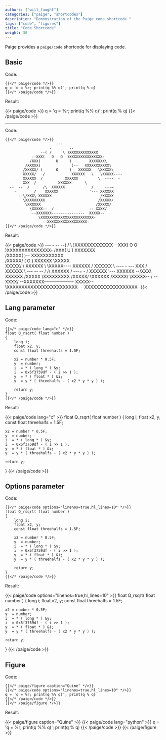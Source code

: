 ```yaml
---
authors: ["will_faught"]
categories: ["paige", "shortcodes"]
description: "Demonstration of the Paige code shortcode."
tags: ["code", "figures"]
title: "Code Shortcode"
weight: 30
---
```


Paige provides a `paige/code` shortcode for displaying code.

<!--more-->

## Basic

Code:

```go-text-template
{{</* paige/code */>}}
q = 'q = %r; print(q %% q)'; print(q % q)
{{</* /paige/code */>}}
```

Result:

{{< paige/code >}}
q = 'q = %r; print(q %% q)'; print(q % q)
{{< /paige/code >}}

---

Code:

```go-text-template
{{</* paige/code */>}}
                       ---
                    -        --
                --( /     \ )XXXXXXXXXXXXX
            --XXX(   O   O  )XXXXXXXXXXXXXXX-
           /XXX(       U     )        XXXXXXX\
         /XXXXX(              )--   XXXXXXXXXXX\
        /XXXXX/ (      O     )   XXXXXX   \XXXXX\
        XXXXX/   /            XXXXXX   \   \XXXXX----
        XXXXXX  /          XXXXXX         \  ----  -
---     XXX  /          XXXXXX      \           ---
  --  --  /      /\  XXXXXX            /     ---=
    -        /    XXXXXX              '--- XXXXXX
      --\/XXX\ XXXXXX                      /XXXXX
        \XXXXXXXXX                        /XXXXX/
         \XXXXXX                         /XXXXX/
           \XXXXX--  /                -- XXXX/
            --XXXXXXX---------------  XXXXX--
               \XXXXXXXXXXXXXXXXXXXXXXXX-
                 --XXXXXXXXXXXXXXXXXX-
{{</* /paige/code */>}}
```

Result:

{{< paige/code >}}
                       ---
                    -        --
                --( /     \ )XXXXXXXXXXXXX
            --XXX(   O   O  )XXXXXXXXXXXXXXX-
           /XXX(       U     )        XXXXXXX\
         /XXXXX(              )--   XXXXXXXXXXX\
        /XXXXX/ (      O     )   XXXXXX   \XXXXX\
        XXXXX/   /            XXXXXX   \   \XXXXX----
        XXXXXX  /          XXXXXX         \  ----  -
---     XXX  /          XXXXXX      \           ---
  --  --  /      /\  XXXXXX            /     ---=
    -        /    XXXXXX              '--- XXXXXX
      --\/XXX\ XXXXXX                      /XXXXX
        \XXXXXXXXX                        /XXXXX/
         \XXXXXX                         /XXXXX/
           \XXXXX--  /                -- XXXX/
            --XXXXXXX---------------  XXXXX--
               \XXXXXXXXXXXXXXXXXXXXXXXX-
                 --XXXXXXXXXXXXXXXXXX-
{{< /paige/code >}}

## Lang parameter

Code:

```go-text-template
{{</* paige/code lang="c" */>}}
float Q_rsqrt( float number )
{
	long i;
	float x2, y;
	const float threehalfs = 1.5F;

	x2 = number * 0.5F;
	y  = number;
	i  = * ( long * ) &y;
	i  = 0x5f3759df - ( i >> 1 );
	y  = * ( float * ) &i;
	y  = y * ( threehalfs - ( x2 * y * y ) );

	return y;
}
{{</* /paige/code */>}}
```

Result:

{{< paige/code lang="c" >}}
float Q_rsqrt( float number )
{
	long i;
	float x2, y;
	const float threehalfs = 1.5F;

	x2 = number * 0.5F;
	y  = number;
	i  = * ( long * ) &y;
	i  = 0x5f3759df - ( i >> 1 );
	y  = * ( float * ) &i;
	y  = y * ( threehalfs - ( x2 * y * y ) );

	return y;
}
{{< /paige/code >}}


## Options parameter

Code:

```go-text-template
{{</* paige/code options="linenos=true,hl_lines=10" */>}}
float Q_rsqrt( float number )
{
	long i;
	float x2, y;
	const float threehalfs = 1.5F;

	x2 = number * 0.5F;
	y  = number;
	i  = * ( long * ) &y;
	i  = 0x5f3759df - ( i >> 1 );
	y  = * ( float * ) &i;
	y  = y * ( threehalfs - ( x2 * y * y ) );

	return y;
}
{{</* /paige/code */>}}
```

Result:

{{< paige/code options="linenos=true,hl_lines=10" >}}
float Q_rsqrt( float number )
{
	long i;
	float x2, y;
	const float threehalfs = 1.5F;

	x2 = number * 0.5F;
	y  = number;
	i  = * ( long * ) &y;
	i  = 0x5f3759df - ( i >> 1 );
	y  = * ( float * ) &i;
	y  = y * ( threehalfs - ( x2 * y * y ) );

	return y;
}
{{< /paige/code >}}

## Figure

Code:

```go-text-template
{{</* paige/figure caption="Quine" */>}}
{{</* paige/code options="linenos=true,hl_lines=10" */>}}
q = 'q = %r; print(q %% q)'; print(q % q)
{{</* /paige/code */>}}
{{</* /paige/figure */>}}
```

Result:

{{< paige/figure caption="Quine" >}}
{{< paige/code lang="python" >}}
q = 'q = %r; print(q %% q)'; print(q % q)
{{< /paige/code >}}
{{< /paige/figure >}}
